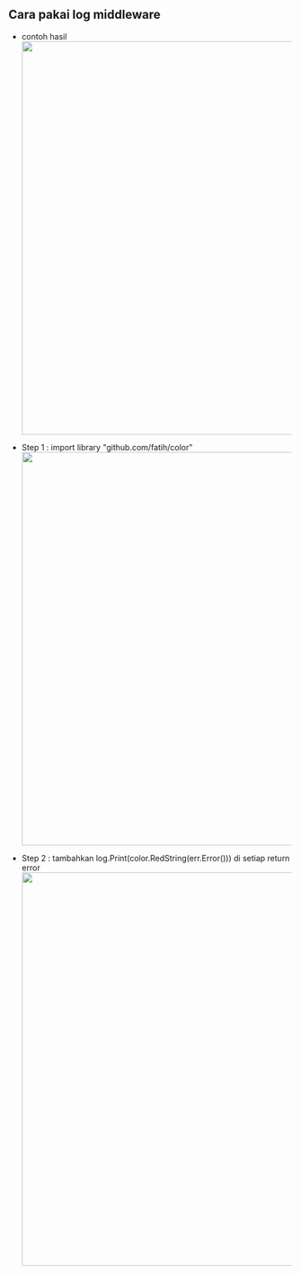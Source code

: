 ## Cara pakai log middleware

- contoh hasil
  <br>
  <img src="https://ik.imagekit.io/kentankhub/WhatsApp_Image_2023-05-27_at_16.14.23.jpeg?updatedAt=1685238709294" width="700px">

- Step 1 : import library "github.com/fatih/color"
  <br>
  <img src="https://ik.imagekit.io/kentankhub/color.png?updatedAt=1685239001055" width="700px">

- Step 2 : tambahkan log.Print(color.RedString(err.Error())) di setiap return error
  <br>
  <img src="https://ik.imagekit.io/kentankhub/error.png?updatedAt=1685239001072" width="700px">
